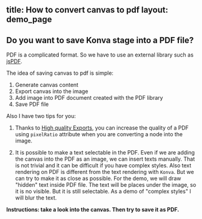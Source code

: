 title: How to convert canvas to pdf
layout: demo_page
---

## Do you want to save Konva stage into a PDF file?

PDF is a complicated format. So we have to use an external library such as [jsPDF](https://parall.ax/products/jspdf).

The idea of saving canvas to pdf is simple:

1. Generate canvas content
2. Export canvas into the image
3. Add image into PDF document created with the PDF library
4. Save PDF file

Also I have two tips for you:

1. Thanks to [High quality Exports](/docs/data_and_serialization/High-Quality-Export.html), you can increase the quality of a PDF using `pixelRatio` attribute when you are converting a node into the image.

2. It is possible to make a text selectable in the PDF. Even if we are adding the canvas into the PDF as an image, we can insert texts manually. That is not trivial and it can be difficult if you have complex styles. Also text rendering on PDF is different from the text rendering with `Konva`. But we can try to make it as close as possible. For the demo, we will draw "hidden" text inside PDF file. The text will be places under the image, so it is no visible. But it is still selectable. As a demo of "complex styles" I will blur the text.

**Instructions: take a look into the canvas. Then try to save it as PDF.**

<!-- {% iframe /downloads/code/sandbox/Canvas_to_PDF.html %} -->

<!-- {% include_code Konva PDF demo sandbox/Canvas_to_PDF.html %} -->
